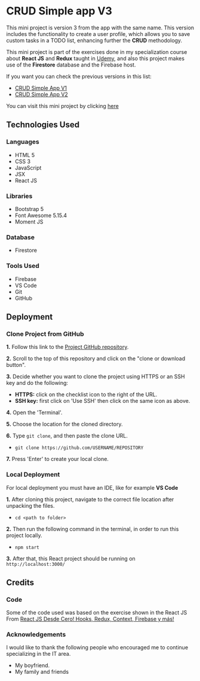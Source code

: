 # CRUD Simple app V3

This mini project is version 3 from the app with the same name. This version includes the functionality to create a user profile, which allows you to save custom tasks in a TODO list, enhancing further the **CRUD** methodology. 

This mini project is part of the exercises done in my specialization course about **React JS** and **Redux** taught in [Udemy](https://www.udemy.com/course/curso-react-js/), and also this project makes use of the **Firestore** database and the Firebase host.

If you want you can check the previous versions in this list:

- [CRUD Simple App V1](https://github.com/cotebarrientos/crud-simple-app-exercise)
- [CRUD Simple App V2](https://github.com/cotebarrientos/crud-simple-app-v2)

You can visit this mini project by clicking [here]()

## Technologies Used

### Languages

- HTML 5
- CSS 3
- JavaScript
- JSX
- React JS

### Libraries

- Bootstrap 5
- Font Awesome 5.15.4
- Moment JS

### Database
- Firestore

### Tools Used
- Firebase
- VS Code
- Git
- GitHub


## Deployment

### Clone Project from GitHub

**1.** Follow this link to the [Project GitHub repository](https://github.com/cotebarrientos/login-udemy-exercise).

**2.** Scroll to the top of this repository and click on the "clone or download button".

**3.** Decide whether you want to clone the project using HTTPS or an SSH key and do the following:

- **HTTPS:** click on the checklist icon to the right of the URL.
- **SSH key:** first click on 'Use SSH' then click on the same icon as above.


**4.** Open the 'Terminal'.

**5.** Choose the location for the cloned directory.

**6.** Type `git clone`, and then paste the clone URL.

- `git clone https://github.com/USERNAME/REPOSITORY`

**7.** Press 'Enter' to create your local clone.

### Local Deployment

For local deployment you must have an IDE, like for example **VS Code**

**1.** After cloning this project, navigate to the correct file location after unpacking the files.

- `cd <path to folder>`

**2.** Then run the following command in the terminal, in order to run this project locally.

- `npm start`

**3.** After that, this React project should be running on `http://localhost:3000/`

## Credits

### Code

Some of the code used was based on the exercise shown in the React JS From  [React JS Desde Cero! Hooks, Redux, Context, Firebase y más!](https://www.udemy.com/course/curso-react-js/)

### Acknowledgements

I would like to thank the following people who encouraged me to continue specializing in the IT area.

- My boyfriend.
- My family and friends
